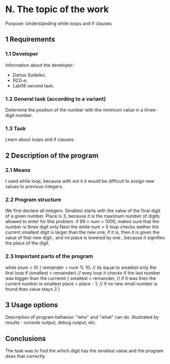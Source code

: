 # N. The topic of the work

Purpose: Understanding while loops and if clauses

## 1 Requirements

### 1.1 Developer

Information about the developer:

- Darius Sudeiko;
- 922i.e;
- Lab06 second task.

### 1.2 General task (according to a variant)

Determine the position of the number with the minimum value in a three-digit number.

### 1.3 Task

Learn about loops and if clauses.

## 2 Description of the program

### 2.1 Means

I used while loop, because with out it it would be difficult to assign new values to previous integers.

### 2.2 Program structure

We first declare all integers. 
Smallest starts with the value of the final digit of a given number.
Place is 3, because it is the maximum number of digits allowed to enter for this problem.
if 99 < num > 1000, makes sure that the number is three digit only
Next the while num > 0 loop checks wether the current smallest digit is larger than the new one, if it is, then it is given the value of that new digit , and int place is lowered by one , because it signifies the place of the digit.

### 2.3 Important parts of the program

while (num > 0)
    {
remainder = num % 10; // its equal to smallest only the first loop
if (smallest > remainder) // evey loop it checks if the last number was bigger than the currennt
 {
       smallest = remainder; // if it was then the current number is smallest
       place = place - 1; // if no new small number is found than value stays 3
 }

## 3 Usage options

Description of program behavior: "who" and "what" can do. Illustrated by results - console output, debug output, etc.

## Conclusions

The task was to find the which digit has the smallest value and the program does that correctly.
